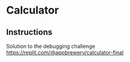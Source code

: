 # Calculator
## Instructions

Solution to the debugging challenge
https://replit.com/@appbrewery/calculator-final